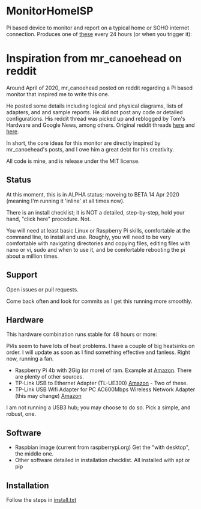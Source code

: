 # MonitorHomeISP

Pi based device to monitor and report on a typical home or SOHO internet connection. 
Produces one of [these](https://github.com/DanalEstes/MonitorHomeISP/blob/master/dailyReport.pdf) every 24 hours (or when you trigger it): 


# Inspiration from mr_canoehead on reddit
Around April of 2020, mr_canoehead posted on reddit regarding a Pi based monitor that inspired me to write this one. 

He posted some details including logical and physical diagrams, lists of adapters, and and sample reports.  He did not post any code or detailed configurations.  His reddit thread was picked up and reblogged by Tom's Hardware and Google News, among others. Original reddit threads 
[here](https://www.reddit.com/r/raspberry_pi/comments/fqs1fj/a_network_performance_monitor_for_my_home_network/ "reddit/r/raspberry_pi")
and
[here](https://old.reddit.com/r/linux/comments/fq4s49/having_some_fun_with_network_namespaces_built_a/ "reddit/r/linux").

In short, the core ideas for this monitor are directly inspired by mr_canoehead's posts, and I owe him a great debt for his creativity.

All code is mine, and is release under the MIT license. 

## Status

At this moment, this is in ALPHA status; moveing to BETA 14 Apr 2020 (meaning I'm running it 'inline' at all times now).  

There is an install checklist; it is NOT a detailed, step-by-step, hold your hand, "click here" procedure. Not. 

You will need at least basic Linux or Raspberry Pi skills, comfortable at the command line, to install and use. Roughly, you will need to be very comfortable with navigating directories and copying files, editing files with nano or vi, sudo and when to use it, and be comfortable rebooting the pi about a million times. 

## Support
Open issues or pull requests.

Come back often and look for commits as I get this running more smoothly.  

## Hardware
This hardware combination runs stable for 48 hours or more: 

Pi4s seem to have lots of heat problems.  I have a couple of big heatsinks on order.  I will update as soon as I find something effective and fanless. Right now, running a fan. 

* Raspberry Pi 4b with 2Gig (or more) of ram.  Example at [Amazon](https://www.amazon.com/gp/product/B07V2B4W63).  There are plenty of other sources.
* TP-Link USB to Ethernet Adapter (TL-UE300) [Amazon](https://www.amazon.com/gp/product/B00YUU3KC6) -  Two of these.
* TP-Link USB Wifi Adapter for PC AC600Mbps Wireless Network Adapter (this may change) [Amazon](https://www.amazon.com/gp/product/B07P5PRK7J)

I am not running a USB3 hub; you may choose to do so.  Pick a simple, and robust, one. 

## Software
* Raspbian image (current from raspberrypi.org)  Get the "with desktop", the middle one. 
* Other software detailed in installation checklist. All installed with apt or pip

## Installation
Follow the steps in [install.txt](https://github.com/DanalEstes/MonitorHomeISP/blob/master/install.txt)

